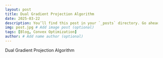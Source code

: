 ```yaml
---
layout: post
title: Dual Gradient Projection Algorithm
date: 2025-03-22
description: You’ll find this post in your `_posts` directory. Go ahead and edit it and re-build the site to see your changes. # Add post description (optional)
img: post.jpg # Add image post (optional)
tags: [Blog, Convex Optimization]
author: # Add name author (optional)
---
```


Dual Gradient Projection Algorithm